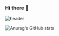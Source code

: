 ### Hi there 👋

![header](https://capsule-render.vercel.app/api?type=shark&color=76D0EA&height=300&section=header&text=Hello&fontSize=90)

![Anurag's GitHub stats](https://github-readme-stats.vercel.app/api?username=namewhat99&show_icons=true&theme=radical)

<!--
**namewhat99/namewhat99** is a ✨ _special_ ✨ repository because its `README.md` (this file) appears on your GitHub profile.

Here are some ideas to get you started:

- 🔭 I’m currently working on ...
- 🌱 I’m currently learning ...
- 👯 I’m looking to collaborate on ...
- 🤔 I’m looking for help with ...
- 💬 Ask me about ...
- 📫 How to reach me: ...
- 😄 Pronouns: ...
- ⚡ Fun fact: ...
-->
